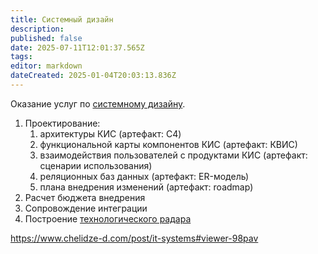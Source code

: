 ```yaml
---
title: Системный дизайн
description: 
published: false
date: 2025-07-11T12:01:37.565Z
tags: 
editor: markdown
dateCreated: 2025-01-04T20:03:13.836Z
---
```


Оказание услуг по [системному дизайну](/definitions/system-design).

1. Проектирование:
    1. архитектуры КИС (артефакт: C4)
    1. функциональной карты компонентов КИС (артефакт: КВИС)
    1. взаимодействия пользователей с продуктами КИС (артефакт: сценарии использования)
    1. реляционных баз данных (артефакт: ER-модель)
    1. плана внедрения изменений (артефакт: roadmap)
1. Расчет бюджета внедрения
1. Сопровождение интеграции
1. Построение [технологического радара](https://agaltsovav.ru/docs/development-managment/technology-radar/) 


https://www.chelidze-d.com/post/it-systems#viewer-98pav